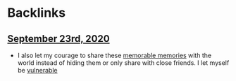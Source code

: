 
# Backlinks
## [September 23rd, 2020](<September 23rd, 2020.md>)
- I also let my courage to share these [memorable memories](<memorable memories.md>) with the world instead of hiding them or only share with close friends. I let myself be [vulnerable](<vulnerable.md>)

